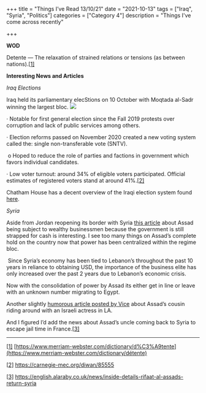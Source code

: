 +++
title = "Things I’ve Read 13/10/21"
date = "2021-10-13"
tags = ["Iraq", "Syria", "Politics"]
categories = ["Category 4"]
description = "Things I've come across recently"

+++

**WOD** 

 Detente — The relaxation of strained relations or tensions (as between nations).[[1\]](#_ftn1)

**Interesting News and Articles**

 *Iraq Elections*

Iraq held its parliamentary elecStions on 10 October with Moqtada al-Sadr winning the largest bloc. ![](https://pbs.twimg.com/media/FBfgqsiXIAIqYO4?format=png&name=900x900)

·     Notable for first general election since the Fall 2019 protests over corruption and lack of public services among others.

·     Election reforms passed on November 2020 created a new voting system called the: single non-transferable vote (SNTV). 

​				o  Hoped to reduce the role of parties and factions in government which 				favors individual candidates. 

·     Low voter turnout: around 34% of eligible voters participated. Official estimates of registered voters stand at around 41%.[[2\]](#_ftn2) 

Chatham House has a decent overview of the Iraqi election system found [here](https://www.chathamhouse.org/2021/10/iraqs-electoral-system).

*Syria*

Aside from Jordan reopening its border with Syria [this article]( https://english.enabbaladi.net/archives/2021/10/who-really-controls-the-syrian-economy-the-syrian-regime-or-its-loyal-businessmen/) about Assad being subject to wealthy businessmen because the government is still strapped for cash is interesting. I see too many things on Assad’s complete hold on the country now that power has been centralized within the regime bloc. 

​      Since Syria’s economy has been tied to Lebanon’s throughout the past 10 years in reliance to obtaining USD, the importance of the business elite has only increased over the past 2 years due to Lebanon’s economic crisis. 

Now with the consolidation of power by Assad its either get in line or leave with an unknown number migrating to Egypt. 

Another slightly [humorous article posted by Vice](https://www.vice.com/en/article/7kv5kb/bashar-al-assads-playboy-cousin-ali-makhlouf-spotted-driving-dollar300k-ferrari-in-beverly-hills) about Assad’s cousin riding around with an Israeli actress in LA. 

And I figured I’d add the news about Assad’s uncle coming back to Syria to escape jail time in France.[[3\]](#_ftn3)

 



------

[[1\]](#_ftnref1) [https://www.merriam-webster.com/dictionary/d%C3%A9tente](https://www.merriam-webster.com/dictionary/détente)

[[2\]](#_ftnref2) https://carnegie-mec.org/diwan/85555

[[3\]](#_ftnref3) https://english.alaraby.co.uk/news/inside-details-rifaat-al-assads-return-syria